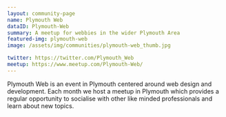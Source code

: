 ```yaml
---
layout: community-page
name: Plymouth Web
dataID: Plymouth-Web
summary: A meetup for webbies in the wider Plymouth Area
featured-img: plymouth-web
image: /assets/img/communities/plymouth-web_thumb.jpg

twitter: https://twitter.com/Plymouth_Web
meetup: https://www.meetup.com/Plymouth-Web/
---
```

Plymouth Web is an event in Plymouth centered around web design and development.
Each month we host a meetup in Plymouth which provides a regular opportunity to
socialise with other like minded professionals and learn about new topics.
